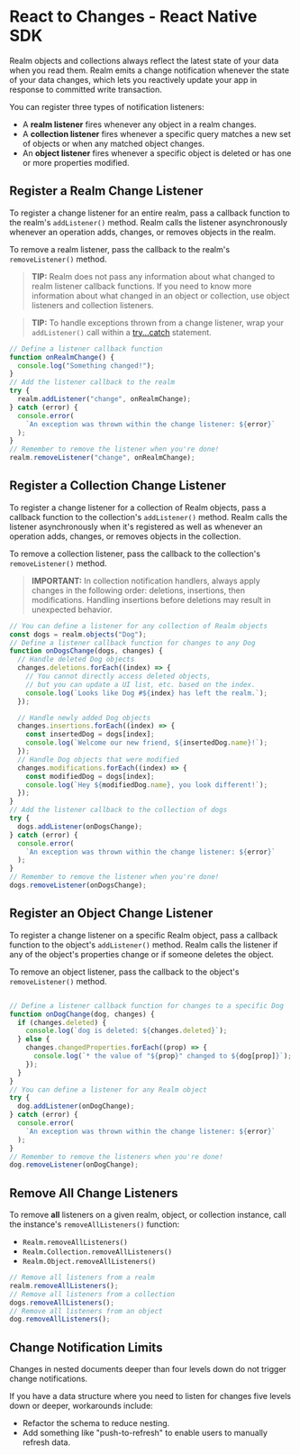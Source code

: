 # React to Changes - React Native SDK
Realm objects and collections always reflect the latest state of your data when
you read them. Realm emits a change notification whenever the state of your data
changes, which lets you reactively update your app in response to committed
write transaction.

You can register three types of notification listeners:

- A **realm listener** fires whenever any object in a realm changes.
- A **collection listener** fires whenever a specific query matches a new set of objects or when any matched object changes.
- An **object listener** fires whenever a specific object is deleted or has one or more properties modified.

## Register a Realm Change Listener
To register a change listener for an entire realm, pass a callback function
to the realm's `addListener()` method.
Realm calls the listener asynchronously whenever an operation
adds, changes, or removes objects in the realm.

To remove a realm listener, pass the callback to the realm's `removeListener()` method.

> **TIP:**
> Realm does not pass any information about what changed to
realm listener callback functions. If you need to know more information
about what changed in an object or collection, use object listeners and collection listeners.
>

> **TIP:**
> To handle exceptions thrown from a change listener, wrap your `addListener()` call
within a [try...catch](https://developer.mozilla.org/en-US/docs/Web/JavaScript/Reference/Statements/try...catch) statement.
>

```javascript
// Define a listener callback function
function onRealmChange() {
  console.log("Something changed!");
}
// Add the listener callback to the realm
try {
  realm.addListener("change", onRealmChange);
} catch (error) {
  console.error(
    `An exception was thrown within the change listener: ${error}`
  );
}
// Remember to remove the listener when you're done!
realm.removeListener("change", onRealmChange);

```

## Register a Collection Change Listener
To register a change listener for a collection of Realm objects,
pass a callback function to the collection's `addListener()` method. Realm calls the
listener asynchronously when it's registered as well as whenever an operation
adds, changes, or removes objects in the collection.

To remove a collection listener, pass the callback to the collection's `removeListener()` method.

> **IMPORTANT:**
> In collection notification handlers, always apply changes in the following
order: deletions, insertions, then modifications. Handling insertions before
deletions may result in unexpected behavior.
>

```javascript
// You can define a listener for any collection of Realm objects
const dogs = realm.objects("Dog");
// Define a listener callback function for changes to any Dog
function onDogsChange(dogs, changes) {
  // Handle deleted Dog objects
  changes.deletions.forEach((index) => {
    // You cannot directly access deleted objects,
    // but you can update a UI list, etc. based on the index.
    console.log(`Looks like Dog #${index} has left the realm.`);
  });

  // Handle newly added Dog objects
  changes.insertions.forEach((index) => {
    const insertedDog = dogs[index];
    console.log(`Welcome our new friend, ${insertedDog.name}!`);
  });
  // Handle Dog objects that were modified
  changes.modifications.forEach((index) => {
    const modifiedDog = dogs[index];
    console.log(`Hey ${modifiedDog.name}, you look different!`);
  });
}
// Add the listener callback to the collection of dogs
try {
  dogs.addListener(onDogsChange);
} catch (error) {
  console.error(
    `An exception was thrown within the change listener: ${error}`
  );
}
// Remember to remove the listener when you're done!
dogs.removeListener(onDogsChange);

```

## Register an Object Change Listener
To register a change listener on a specific Realm object, pass a
callback function to the object's `addListener()` method. Realm calls the listener
if any of the object's properties change or if someone deletes the object.

To remove an object listener, pass the callback to the object's
`removeListener()` method.

```javascript

// Define a listener callback function for changes to a specific Dog
function onDogChange(dog, changes) {
  if (changes.deleted) {
    console.log(`dog is deleted: ${changes.deleted}`);
  } else {
    changes.changedProperties.forEach((prop) => {
      console.log(`* the value of "${prop}" changed to ${dog[prop]}`);
    });
  }
}
// You can define a listener for any Realm object
try {
  dog.addListener(onDogChange);
} catch (error) {
  console.error(
    `An exception was thrown within the change listener: ${error}`
  );
}
// Remember to remove the listeners when you're done!
dog.removeListener(onDogChange);

```

## Remove All Change Listeners
To remove **all** listeners on a given realm, object, or collection instance,
call the instance's `removeAllListeners()` function:

- `Realm.removeAllListeners()`
- `Realm.Collection.removeAllListeners()`
- `Realm.Object.removeAllListeners()`

```javascript
// Remove all listeners from a realm
realm.removeAllListeners();
// Remove all listeners from a collection
dogs.removeAllListeners();
// Remove all listeners from an object
dog.removeAllListeners();

```

## Change Notification Limits
Changes in nested documents deeper than four levels down do not trigger
change notifications.

If you have a data structure where you need to listen for changes five
levels down or deeper, workarounds include:

- Refactor the schema to reduce nesting.
- Add something like "push-to-refresh" to enable users to manually refresh data.

